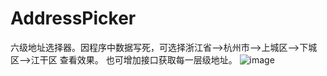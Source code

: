 # AddressPicker
六级地址选择器。因程序中数据写死，可选择浙江省-->杭州市-->上城区-->下城区-->江干区 查看效果。
也可增加接口获取每一层级地址。
![image](https://user-images.githubusercontent.com/49436983/124587059-c90eac80-de89-11eb-8f59-8ce3cea422aa.png)
